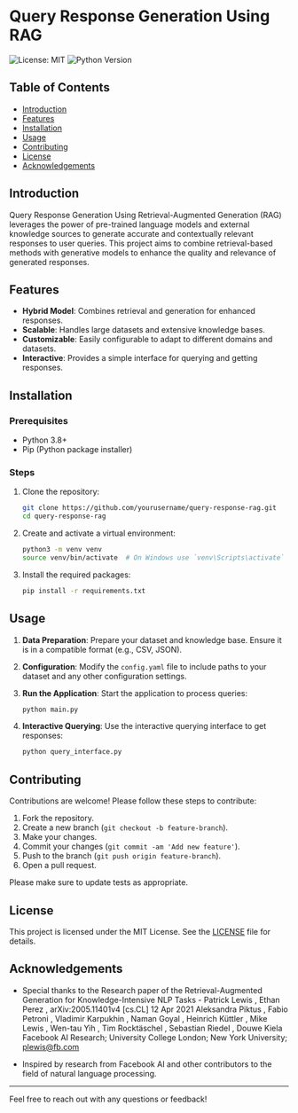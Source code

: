 # Query Response Generation Using RAG

![License: MIT](https://img.shields.io/badge/License-MIT-green.svg)
![Python Version](https://img.shields.io/badge/Python-3.8%2B-blue.svg)

## Table of Contents
- [Introduction](#introduction)
- [Features](#features)
- [Installation](#installation)
- [Usage](#usage)
- [Contributing](#contributing)
- [License](#license)
- [Acknowledgements](#acknowledgements)

## Introduction
Query Response Generation Using Retrieval-Augmented Generation (RAG) leverages the power of pre-trained language models and external knowledge sources to generate accurate and contextually relevant responses to user queries. This project aims to combine retrieval-based methods with generative models to enhance the quality and relevance of generated responses.

## Features
- **Hybrid Model**: Combines retrieval and generation for enhanced responses.
- **Scalable**: Handles large datasets and extensive knowledge bases.
- **Customizable**: Easily configurable to adapt to different domains and datasets.
- **Interactive**: Provides a simple interface for querying and getting responses.

## Installation

### Prerequisites
- Python 3.8+
- Pip (Python package installer)

### Steps
1. Clone the repository:
    ```sh
    git clone https://github.com/yourusername/query-response-rag.git
    cd query-response-rag
    ```

2. Create and activate a virtual environment:
    ```sh
    python3 -m venv venv
    source venv/bin/activate  # On Windows use `venv\Scripts\activate`
    ```

3. Install the required packages:
    ```sh
    pip install -r requirements.txt
    ```

## Usage

1. **Data Preparation**: Prepare your dataset and knowledge base. Ensure it is in a compatible format (e.g., CSV, JSON).

2. **Configuration**: Modify the `config.yaml` file to include paths to your dataset and any other configuration settings.

3. **Run the Application**: Start the application to process queries:
    ```sh
    python main.py
    ```

4. **Interactive Querying**: Use the interactive querying interface to get responses:
    ```sh
    python query_interface.py
    ```

## Contributing
Contributions are welcome! Please follow these steps to contribute:
1. Fork the repository.
2. Create a new branch (`git checkout -b feature-branch`).
3. Make your changes.
4. Commit your changes (`git commit -am 'Add new feature'`).
5. Push to the branch (`git push origin feature-branch`).
6. Open a pull request.

Please make sure to update tests as appropriate.

## License
This project is licensed under the MIT License. See the [LICENSE](LICENSE) file for details.

## Acknowledgements
- Special thanks to the Research paper of the Retrieval-Augmented Generation for
 Knowledge-Intensive NLP Tasks - Patrick Lewis , Ethan Perez ,
 arXiv:2005.11401v4  [cs.CL]  12 Apr 2021
 Aleksandra Piktus , Fabio Petroni , Vladimir Karpukhin , Naman Goyal , Heinrich Küttler ,
 Mike Lewis , Wen-tau Yih , Tim Rocktäschel , Sebastian Riedel , Douwe Kiela
 Facebook AI Research; University College London; New York University;
 plewis@fb.com
 
- Inspired by research from Facebook AI and other contributors to the field of natural language processing.

---

Feel free to reach out with any questions or feedback!

